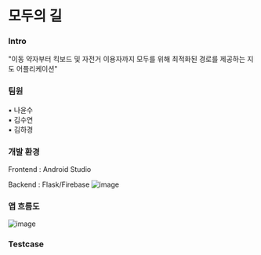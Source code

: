 # 모두의 길

### Intro
"이동 약자부터 킥보드 및 자전거 이용자까지 모두를 위해 최적화된 경로를 제공하는 지도 어플리케이션"


### 팀원
▪️ 나윤수  
▪️ 김수연  
▪️ 김하경  

### 개발 환경
Frontend : Android Studio

Backend : Flask/Firebase
![image](https://github.com/NaYoonSoo/Team3/assets/124981649/7f54b01d-cb49-4ec5-8093-e9662afe700f)
  
### 앱 흐름도
![image](https://github.com/NaYoonSoo/Team3/assets/124981649/3c8bf5ce-84b5-45ee-a2af-46e869e2b32e)

### Testcase
